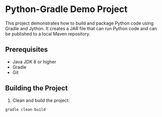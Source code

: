 # Python-Gradle Demo Project

This project demonstrates how to build and package Python code using Gradle and Jython. It creates a JAR file that can run Python code and can be published to a local Maven repository.


## Prerequisites

- Java JDK 8 or higher
- Gradle
- Git

## Building the Project

1. Clean and build the project:
```bash
gradle clean build

